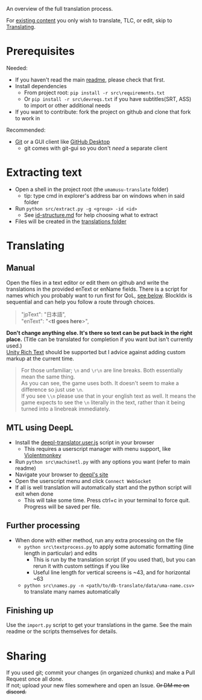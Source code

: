 An overview of the full translation process.

For [existing content](translations/) you only wish to translate, TLC, or edit, skip to [Translating](#Translating).

# Prerequisites

Needed:
- If you haven't read the main [readme](readme.md), please check that first.
- Install dependencies
    - From project root: `pip install -r src\requirements.txt`
    - Or `pip install -r src\devreqs.txt` if you have subtitles(SRT, ASS) to import or other additional needs
-  If you want to contribute: fork the project on github and clone that fork to work in

Recommended:    
- [Git](https://git-scm.com/downloads) or a GUI client like [GitHub Desktop](https://desktop.github.com/)
    - git comes with git-gui so you don't *need* a separate client

# Extracting text

- Open a shell in the project root (the `umamusu-translate` folder)
    - tip: type cmd in explorer's address bar on windows when in said folder
- Run `python src/extract.py -g <group> -id <id>`
    - See [id-structure.md](id-structure.md) for help choosing what to extract
- Files will be created in the [translations folder](translations/)

# Translating
## Manual
Open the files in a text editor or edit them on github and write the translations in the provided enText or enName fields. There is a script for names which you probably want to run first for QoL, [see below](#further-processing). BlockIdx is sequential and can help you follow a route through choices.

> "jpText": "日本語",  
> "enText": "\<**tl goes here**\>",

**Don't change anything else. It's there so text can be put back in the right place.** (Title can be translated for completion if you want but isn't currently used.)  
[Unity Rich Text](https://docs.unity3d.com/Packages/com.unity.ugui@1.0/manual/StyledText.html) should be supported but I advice against adding custom markup at the current time.

> For those unfamiliar; `\n` and `\r\n` are line breaks. Both essentially mean the same thing.  
> As you can see, the game uses both. It doesn't seem to make a difference so just use `\n`.  
> If you see `\\n` please use that in your english text as well. It means the game expects to see the `\n` literally in the text, rather than it being turned into a linebreak immediately.  


## MTL using DeepL

- Install the [deepl-translator.user.js](https://cdn.jsdelivr.net/gh/noccu/umamusu-translate@master/src/deepl-translator.user.js) script in your browser
    - This requires a userscript manager with menu support, like [Violentmonkey](https://violentmonkey.github.io/)
- Run `python src\machinetl.py` with any options you want (refer to main readme)
- Navigate your browser to [deepl's site](https://www.deepl.com/en/translator)
- Open the userscript menu and click `Connect WebSocket`
- If all is well translation will automatically start and the python script will exit when done
    - This will take some time. Press ctrl+c in your terminal to force quit. Progress will be saved per file.

## Further processing    
- When done with either method, run any extra processing on the file
    - `python src\textprocess.py` to apply some automatic formatting (line length in particular) and edits
        - This is run by the translation script (if you used that), but you can rerun it with custom settings if you like
        - Useful line length for vertical screens is ~43, and for horizontal ~63 
    - `python src\names.py -n <path/to/db-translate/data/uma-name.csv>` to translate many names automatically

## Finishing up

Use the `import.py` script to get your translations in the game. See the main readme or the scripts themselves for details.

# Sharing

If you used git; commit your changes (in organized chunks) and make a Pull Request once all done.  
If not; upload your new files somewhere and open an Issue. ~~Or DM me on discord.~~
